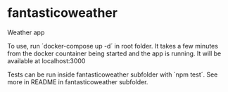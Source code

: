 # fantasticoweather
Weather app

To use, run ´docker-compose up -d´ in root folder. It takes a few minutes from the docker countainer being started and the app is running.
It will be available at localhost:3000


Tests can be run inside fantasticoweather subfolder with ´npm test´. See more in README in fantasticoweather subfolder.